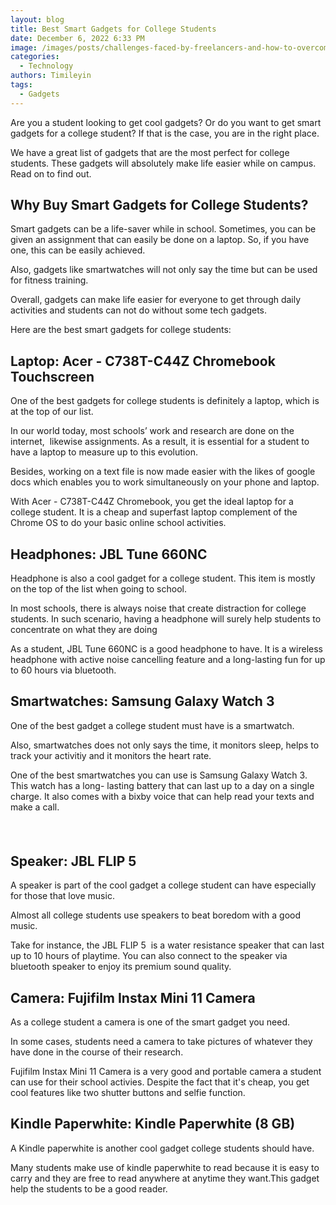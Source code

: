 ```yaml
---
layout: blog
title: Best Smart Gadgets for College Students
date: December 6, 2022 6:33 PM
image: /images/posts/challenges-faced-by-freelancers-and-how-to-overcome-them.jpg
categories:
  - Technology
authors: Timileyin
tags:
  - Gadgets
---
```

<!--StartFragment-->

Are you a student looking to get cool gadgets? Or do you want to get smart gadgets for a college student? If that is the case, you are in the right place.



We have a great list of gadgets that are the most perfect for college students. These gadgets will absolutely make life easier while on campus. Read on to find out.



## Why Buy Smart Gadgets for College Students?



Smart gadgets can be a life-saver while in school. Sometimes, you can be given an assignment that can easily be done on a laptop. So, if you have one, this can be easily achieved.



Also, gadgets like smartwatches will not only say the time but can be used for fitness training. 



Overall, gadgets can make life easier for everyone to get through daily activities and students can not do without some tech gadgets. 



Here are the best smart gadgets for college students: 



## Laptop: Acer - C738T-C44Z Chromebook Touchscreen



One of the best gadgets for college students is definitely a laptop, which is at the top of our list.



In our world today, most schools’ work and research are done on the internet,  likewise assignments. As a result, it is essential for a student to have a laptop to measure up to this evolution. 



Besides, working on a text file is now made easier with the likes of google docs which enables you to work simultaneously on your phone and laptop.



With Acer - C738T-C44Z Chromebook, you get the ideal laptop for a college student. It is a cheap and superfast laptop complement of the Chrome OS to do your basic online school activities.  



## Headphones: JBL Tune 660NC 



Headphone is also a cool gadget for a college student. This item is mostly on the top of the list when going to school.



In most schools, there is always noise that create distraction for college students. In such scenario, having a headphone will surely help students to concentrate on what they are doing



As a student, JBL Tune 660NC is a good headphone to have. It is a wireless headphone with active noise cancelling feature and a long-lasting fun for up to 60 hours via bluetooth.



## Smartwatches: Samsung Galaxy Watch 3

One of the best gadget a college student must have is a smartwatch.



Also, smartwatches does not only says the time, it monitors sleep, helps to track your activitiy and it monitors the heart rate.



One of the best smartwatches you can use is Samsung Galaxy Watch 3. This watch has a long- lasting battery that can last up to a day on a single charge. It also comes with a bixby voice that can help read your texts and make a call.  



#####  

## Speaker: JBL FLIP 5

A speaker is part of the cool gadget a college student can have especially for those that love music.



Almost all college students use speakers to beat boredom with a good music.



Take for instance, the JBL FLIP 5  is a water resistance speaker that can last up to 10 hours of playtime. You can also connect to the speaker via bluetooth speaker to enjoy its premium sound quality.



## Camera: Fujifilm Instax Mini 11 Camera

As a college student a camera is one of the smart gadget you need.



In some cases, students need a camera to take pictures of whatever they have done in the course of their research. 



Fujifilm Instax Mini 11 Camera is a very good and portable camera a student can use for their school activies. Despite the fact that it's cheap, you get cool features like two shutter buttons and selfie function.



## Kindle Paperwhite: Kindle Paperwhite (8 GB)    



A Kindle paperwhite is another cool gadget college students should have.



Many students make use of kindle paperwhite to read because it is easy to carry and they are free to read anywhere at anytime they want.This gadget help the students to be a good reader.



 



<!--EndFragment-->